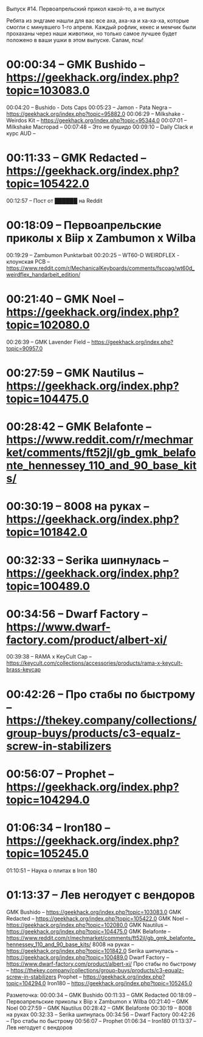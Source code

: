 Выпуск #14. Первоапрельский прикол какой-то, а не выпуск

Ребята из эндгаме нашли для вас все аха, аха-ха и ха-ха-ха, которые смогли с минувшего 1-го апреля. Каждый рофлик, кекес и мемчик были прохаханы через наши животики, но только самое лучшее будет положено в ваши ушки в этом выпуске. Салам, псы!

# 00:00:34 – GMK Bushido – https://geekhack.org/index.php?topic=103083.0
00:04:20 – Bushido - Dots Caps
00:05:23 – Jamon - Pata Negra – https://geekhack.org/index.php?topic=95882.0
00:06:29 – Milkshake - Weirdos Kit – https://geekhack.org/index.php?topic=95344.0
00:07:01 – Milkshake Macropad – 
00:07:48 – Это не бушидо
00:09:10 – Daily Clack и курс AUD –
# 00:11:33 – GMK Redacted – https://geekhack.org/index.php?topic=105422.0
00:12:57 – Пост от ██████ на Reddit
# 00:18:09 – Первоапрельские приколы х Biip x Zambumon x Wilba
00:19:29 – Zambumon Punktarbait
00:20:25 – WT60-D WEIRDFLEX - клоунская PCB – https://www.reddit.com/r/MechanicalKeyboards/comments/fscoag/wt60d_weirdflex_handarbeit_edition/
# 00:21:40 – GMK Noel – https://geekhack.org/index.php?topic=102080.0
00:26:39 – GMK Lavender Field – https://geekhack.org/index.php?topic=90957.0
# 00:27:59 – GMK Nautilus – https://geekhack.org/index.php?topic=104475.0
# 00:28:42 – GMK Belafonte – https://www.reddit.com/r/mechmarket/comments/ft52jl/gb_gmk_belafonte_hennessey_110_and_90_base_kits/
# 00:30:19 – 8008 на руках – https://geekhack.org/index.php?topic=101842.0
# 00:32:33 – Serika шипнулась – https://geekhack.org/index.php?topic=100489.0
# 00:34:56 – Dwarf Factory – https://www.dwarf-factory.com/product/albert-xi/
00:39:38 – RAMA x KeyCult Cap – https://keycult.com/collections/accessories/products/rama-x-keycult-brass-keycap
# 00:42:26 – Про стабы по быстрому – https://thekey.company/collections/group-buys/products/c3-equalz-screw-in-stabilizers
# 00:56:07 – Prophet – https://geekhack.org/index.php?topic=104294.0
# 01:06:34 – Iron180 – https://geekhack.org/index.php?topic=105245.0
01:10:51 – Наука о плитах в Iron 180
# 01:13:37 – Лев негодует с вендоров

GMK Bushido – https://geekhack.org/index.php?topic=103083.0
GMK Redacted – https://geekhack.org/index.php?topic=105422.0
GMK Noel – https://geekhack.org/index.php?topic=102080.0
GMK Nautilus – https://geekhack.org/index.php?topic=104475.0
GMK Belafonte – https://www.reddit.com/r/mechmarket/comments/ft52jl/gb_gmk_belafonte_hennessey_110_and_90_base_kits/
8008 на руках – https://geekhack.org/index.php?topic=101842.0
Serika шипнулась – https://geekhack.org/index.php?topic=100489.0
Dwarf Factory – https://www.dwarf-factory.com/product/albert-xi/
Про стабы по быстрому – https://thekey.company/collections/group-buys/products/c3-equalz-screw-in-stabilizers
Prophet – https://geekhack.org/index.php?topic=104294.0
Iron180 – https://geekhack.org/index.php?topic=105245.0

Разметочка:
00:00:34 – GMK Bushido
00:11:33 – GMK Redacted
00:18:09 – Первоапрельские приколы х Biip x Zambumon x Wilba
00:21:40 – GMK Noel
00:27:59 – GMK Nautilus
00:28:42 – GMK Belafonte
00:30:19 – 8008 на руках
00:32:33 – Serika шипнулась
00:34:56 – Dwarf Factory
00:42:26 – Про стабы по быстрому
00:56:07 – Prophet
01:06:34 – Iron180
01:13:37 – Лев негодует с вендоров